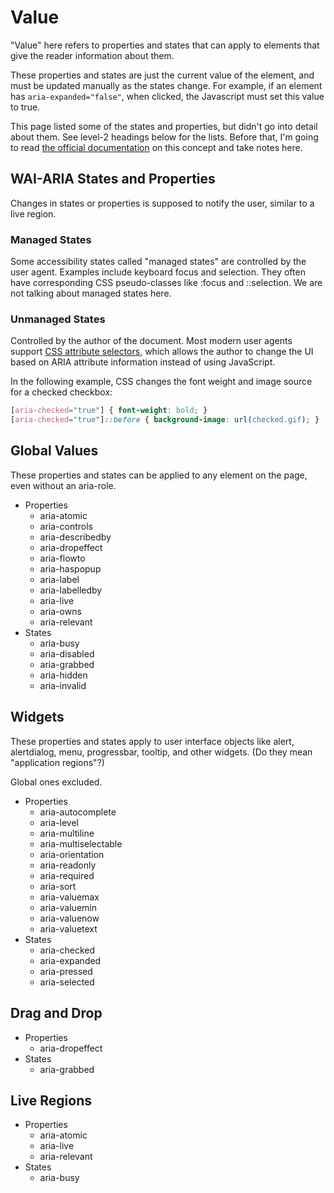 # Value

"Value" here refers to properties and states that can apply to elements that give the reader information about them.

These properties and states are just the current value of the element, and must be updated manually as the states change. For example, if an element has `aria-expanded="false"`, when clicked, the Javascript must set this value to true.

This page listed some of the states and properties, but didn't go into detail about them. See level-2 headings below for the lists. Before that, I'm going to read [the official documentation](https://www.w3.org/TR/wai-aria/#introstates) on this concept and take notes here.

## WAI-ARIA States and Properties

Changes in states or properties is supposed to notify the user, similar to a live region.

### Managed States

Some accessibility states called "managed states" are controlled by the user agent. Examples include keyboard focus and selection. They often have corresponding CSS pseudo-classes like :focus and ::selection. We are not talking about managed states here.

### Unmanaged States

Controlled by the author of the document. Most modern user agents support [CSS attribute selectors](https://www.w3.org/TR/css3-selectors/#attribute-selectors), which allows the author to change the UI based on ARIA attribute information instead of using JavaScript.

In the following example, CSS changes the font weight and image source for a checked checkbox:

```css
[aria-checked="true"] { font-weight: bold; }
[aria-checked="true"]::before { background-image: url(checked.gif); }
```

## Global Values

These properties and states can be applied to any element on the page, even without an aria-role.

- Properties
    - aria-atomic
    - aria-controls
    - aria-describedby
    - aria-dropeffect
    - aria-flowto
    - aria-haspopup
    - aria-label
    - aria-labelledby
    - aria-live
    - aria-owns
    - aria-relevant
- States
    - aria-busy
    - aria-disabled
    - aria-grabbed
    - aria-hidden
    - aria-invalid

## Widgets

These properties and states apply to user interface objects like alert, alertdialog, menu, progressbar, tooltip, and other widgets. (Do they mean "application regions"?)

Global ones excluded.

- Properties
    - aria-autocomplete
    - aria-level
    - aria-multiline
    - aria-multiselectable
    - aria-orientation
    - aria-readonly
    - aria-required
    - aria-sort
    - aria-valuemax
    - aria-valuemin
    - aria-valuenow
    - aria-valuetext
- States
    - aria-checked
    - aria-expanded
    - aria-pressed
    - aria-selected


## Drag and Drop

- Properties
    - aria-dropeffect
- States
    - aria-grabbed


## Live Regions

- Properties
    - aria-atomic
    - aria-live
    - aria-relevant
- States
    - aria-busy
